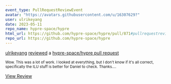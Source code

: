 ```yaml
---
event_type: PullRequestReviewEvent
avatar: "https://avatars.githubusercontent.com/u/16307629?"
user: ulrikeyang
date: 2023-05-11
repo_name: hypre-space/hypre
html_url: https://github.com/hypre-space/hypre/pull/871#pullrequestreview-1423003413
repo_url: https://github.com/hypre-space/hypre
---
```


<a href='https://github.com/ulrikeyang' target='_blank'>ulrikeyang</a> <a href='https://github.com/hypre-space/hypre/pull/871#pullrequestreview-1423003413' target='_blank'>reviewed</a> a <a href='https://github.com/hypre-space/hypre/pull/871' target='_blank'>hypre-space/hypre pull request</a>

<small>Wow. This was a lot of work. I looked at everything, but I don't know if it's all correct, specifically the ILU stuff is better for Daniel to check. Thanks....</small>

<a href='https://github.com/hypre-space/hypre/pull/871#pullrequestreview-1423003413' target='_blank'>View Review</a>